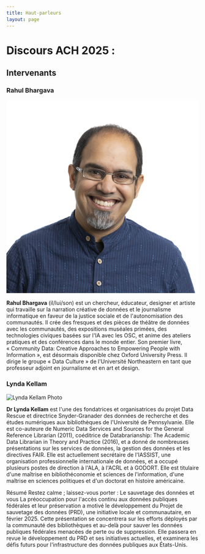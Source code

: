 ```yaml
---
title: Haut-parleurs
layout: page
---
```


# Discours ACH 2025 :

## Intervenants

### Rahul Bhargava
<img src="/assets/img/headshot_Bhargava_12-23.jpg" class="img-fluid img-thumbnail" alt="Photo de Rahul Bhargava">

**Rahul Bhargava** (il/lui/son) est un chercheur, éducateur, designer et artiste qui travaille sur la narration créative de données et le journalisme informatique en faveur de la justice sociale et de l'autonomisation des communautés. Il crée des fresques et des pièces de théâtre de données avec les communautés, des expositions muséales primées, des technologies civiques basées sur l'IA avec les OSC, et anime des ateliers pratiques et des conférences dans le monde entier. Son premier livre, « Community Data: Creative Approaches to Empowering People with Information », est désormais disponible chez Oxford University Press. Il dirige le groupe « Data Culture » ​​de l'Université Northeastern en tant que professeur adjoint en journalisme et en art et design.

### Lynda Kellam
<img src="https://www.library.upenn.edu/sites/default/files/styles/faculty_card/public/2023-02/1_Lynda%20Kellam_PLC08996_RGB_LoRes-Web.jpg" class="img-fluid img-thumbnail" alt="Lynda Kellam Photo">

**Dr Lynda Kellam** est l'une des fondatrices et organisatrices du projet Data Rescue et directrice Snyder-Granader des données de recherche et des études numériques aux bibliothèques de l'Université de Pennsylvanie. Elle est co-auteure de Numeric Data Services and Sources for the General Reference Librarian (2011), coéditrice de Databrarianship: The Academic Data Librarian in Theory and Practice (2016), et a donné de nombreuses présentations sur les services de données, la gestion des données et les directives FAIR. Elle est actuellement secrétaire de l'IASSIST, une organisation professionnelle internationale de données, et a occupé plusieurs postes de direction à l'ALA, à l'ACRL et à GODORT. Elle est titulaire d'une maîtrise en bibliothéconomie et sciences de l'information, d'une maîtrise en sciences politiques et d'un doctorat en histoire américaine.

Résumé
Restez calme ; laissez-vous porter : Le sauvetage des données et vous
La préoccupation pour l'accès continu aux données publiques fédérales et leur préservation a motivé le développement du Projet de sauvetage des données (PRD), une initiative locale et communautaire, en février 2025. Cette présentation se concentrera sur les efforts déployés par la communauté des bibliothèques et au-delà pour sauver les données publiques fédérales menacées de perte ou de suppression. Elle passera en revue le développement du PRD et ses initiatives actuelles, et examinera les défis futurs pour l'infrastructure des données publiques aux États-Unis.